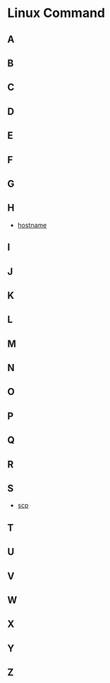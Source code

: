 # Linux Command

## A

## B

## C

## D

## E

## F

## G

## H
* [hostname](./command/hostname.ko-KR.md)

## I

## J

## K

## L

## M

## N

## O

## P

## Q

## R

## S
* [scp](./command/scp.ko-KR.md)

## T

## U

## V

## W

## X

## Y

## Z